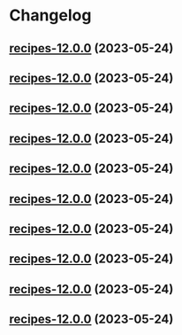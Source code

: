 # Changelog



## [recipes-12.0.0](https://github.com/truecharts/charts/compare/recipes-11.0.36...recipes-12.0.0) (2023-05-24)




## [recipes-12.0.0](https://github.com/truecharts/charts/compare/recipes-11.0.36...recipes-12.0.0) (2023-05-24)




## [recipes-12.0.0](https://github.com/truecharts/charts/compare/recipes-11.0.36...recipes-12.0.0) (2023-05-24)




## [recipes-12.0.0](https://github.com/truecharts/charts/compare/recipes-11.0.36...recipes-12.0.0) (2023-05-24)




## [recipes-12.0.0](https://github.com/truecharts/charts/compare/recipes-11.0.36...recipes-12.0.0) (2023-05-24)




## [recipes-12.0.0](https://github.com/truecharts/charts/compare/recipes-11.0.36...recipes-12.0.0) (2023-05-24)




## [recipes-12.0.0](https://github.com/truecharts/charts/compare/recipes-11.0.36...recipes-12.0.0) (2023-05-24)




## [recipes-12.0.0](https://github.com/truecharts/charts/compare/recipes-11.0.36...recipes-12.0.0) (2023-05-24)




## [recipes-12.0.0](https://github.com/truecharts/charts/compare/recipes-11.0.36...recipes-12.0.0) (2023-05-24)




## [recipes-12.0.0](https://github.com/truecharts/charts/compare/recipes-11.0.36...recipes-12.0.0) (2023-05-24)

